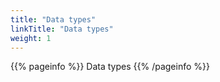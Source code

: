 ```yaml
---
title: "Data types"
linkTitle: "Data types"
weight: 1
---
```


{{% pageinfo %}}
Data types
{{% /pageinfo %}}
